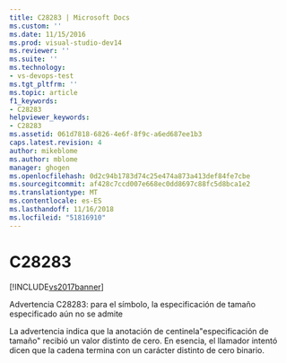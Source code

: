 ```yaml
---
title: C28283 | Microsoft Docs
ms.custom: ''
ms.date: 11/15/2016
ms.prod: visual-studio-dev14
ms.reviewer: ''
ms.suite: ''
ms.technology:
- vs-devops-test
ms.tgt_pltfrm: ''
ms.topic: article
f1_keywords:
- C28283
helpviewer_keywords:
- C28283
ms.assetid: 061d7818-6826-4e6f-8f9c-a6ed687ee1b3
caps.latest.revision: 4
author: mikeblome
ms.author: mblome
manager: ghogen
ms.openlocfilehash: 0d2c94b1783d74c25e474a873a413def84fe7cbe
ms.sourcegitcommit: af428c7ccd007e668ec0dd8697c88fc5d8bca1e2
ms.translationtype: MT
ms.contentlocale: es-ES
ms.lasthandoff: 11/16/2018
ms.locfileid: "51816910"
---
```

# <a name="c28283"></a>C28283
[!INCLUDE[vs2017banner](../includes/vs2017banner.md)]

Advertencia C28283: para el símbolo, la especificación de tamaño especificado aún no se admite  
  
 La advertencia indica que la anotación de centinela"especificación de tamaño" recibió un valor distinto de cero. En esencia, el llamador intentó dicen que la cadena termina con un carácter distinto de cero binario.



